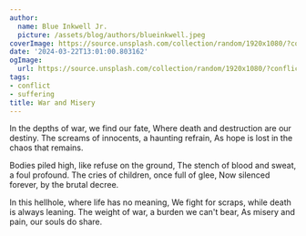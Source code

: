```yaml
---
author:
  name: Blue Inkwell Jr.
  picture: /assets/blog/authors/blueinkwell.jpeg
coverImage: https://source.unsplash.com/collection/random/1920x1080/?conflict
date: '2024-03-22T13:01:00.803162'
ogImage:
  url: https://source.unsplash.com/collection/random/1920x1080/?conflict
tags:
- conflict
- suffering
title: War and Misery
---
```


In the depths of war, we find our fate,
Where death and destruction are our destiny.
The screams of innocents, a haunting refrain,
As hope is lost in the chaos that remains.

Bodies piled high, like refuse on the ground,
The stench of blood and sweat, a foul profound.
The cries of children, once full of glee,
Now silenced forever, by the brutal decree.

In this hellhole, where life has no meaning,
We fight for scraps, while death is always leaning.
The weight of war, a burden we can't bear,
As misery and pain, our souls do share.